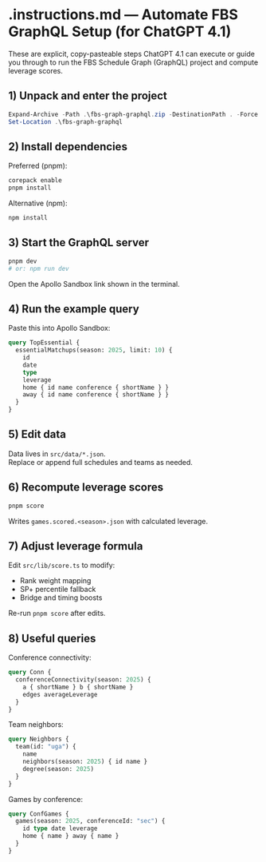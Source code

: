 # .instructions.md — Automate FBS GraphQL Setup (for ChatGPT 4.1)

These are explicit, copy-pasteable steps ChatGPT 4.1 can execute or guide you through to run the FBS Schedule Graph (GraphQL) project and compute leverage scores.

## 1) Unpack and enter the project
```powershell
Expand-Archive -Path .\fbs-graph-graphql.zip -DestinationPath . -Force
Set-Location .\fbs-graph-graphql
```

## 2) Install dependencies
Preferred (pnpm):
```powershell
corepack enable
pnpm install
```
Alternative (npm):
```powershell
npm install
```

## 3) Start the GraphQL server
```powershell
pnpm dev
# or: npm run dev
```
Open the Apollo Sandbox link shown in the terminal.

## 4) Run the example query
Paste this into Apollo Sandbox:
```graphql
query TopEssential {
  essentialMatchups(season: 2025, limit: 10) {
    id
    date
    type
    leverage
    home { id name conference { shortName } }
    away { id name conference { shortName } }
  }
}
```

## 5) Edit data
Data lives in `src/data/*.json`.  
Replace or append full schedules and teams as needed.

## 6) Recompute leverage scores
```powershell
pnpm score
```
Writes `games.scored.<season>.json` with calculated leverage.

## 7) Adjust leverage formula
Edit `src/lib/score.ts` to modify:
- Rank weight mapping
- SP+ percentile fallback
- Bridge and timing boosts

Re-run `pnpm score` after edits.

## 8) Useful queries
Conference connectivity:
```graphql
query Conn {
  conferenceConnectivity(season: 2025) {
    a { shortName } b { shortName }
    edges averageLeverage
  }
}
```

Team neighbors:
```graphql
query Neighbors {
  team(id: "uga") {
    name
    neighbors(season: 2025) { id name }
    degree(season: 2025)
  }
}
```

Games by conference:
```graphql
query ConfGames {
  games(season: 2025, conferenceId: "sec") {
    id type date leverage
    home { name } away { name }
  }
}
```
